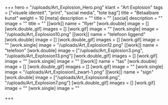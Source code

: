 +++
hero = "/uploads/Art_Explosion_Hero.png"
klant = "Art Explosion"
tags = ["visuele identeit", "print", "social media", "tote bag"]
title = "Betaalbare kunst"
weight = 10
[meta]
description = ""
title = ""
[social]
description = ""
image = ""
title = ""
[[work]]
name = "flyer"
[work.double]
image = []
[work.double_gif]
images = []
[work.gif]
image = ""
[work.single]
image = "/uploads/Art_Explosion10.png"
[[work]]
name = "telefoon liggend"
[work.double]
image = []
[work.double_gif]
images = []
[work.gif]
image = ""
[work.single]
image = "/uploads/Art_Explosion12.png"
[[work]]
name = "telefoon"
[work.double]
image = ["/uploads/Art_Explosion3.png", "/uploads/Art_Explosion13.png"]
[work.double_gif]
images = []
[work.gif]
image = ""
[work.single]
image = ""
[[work]]
name = "tas"
[work.double]
image = []
[work.double_gif]
images = []
[work.gif]
image = ""
[work.single]
image = "/uploads/Art_Explosion1_zwart-1.png"
[[work]]
name = "sign"
[work.double]
image = ["/uploads/Art_Explosion6.png", "/uploads/Art_Explosion7.png"]
[work.double_gif]
images = []
[work.gif]
image = ""
[work.single]
image = ""

+++
